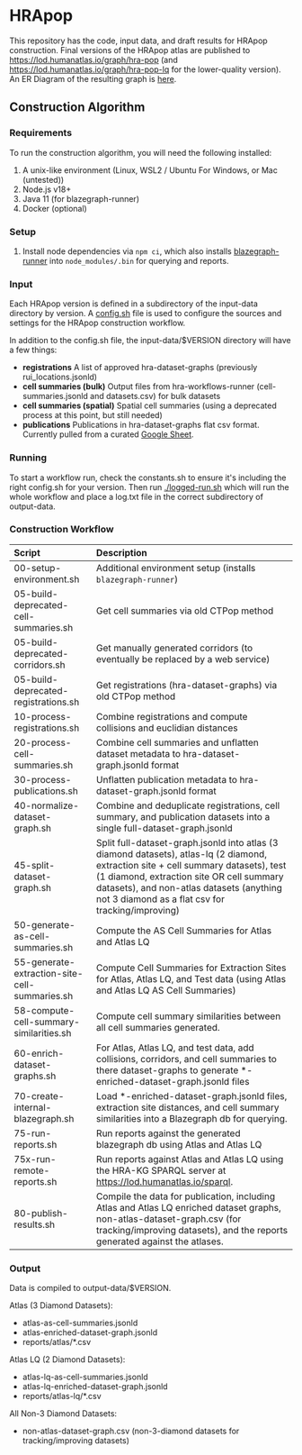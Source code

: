 # HRApop

This repository has the code, input data, and draft results for HRApop construction. Final versions of the HRApop atlas are published to <https://lod.humanatlas.io/graph/hra-pop> (and <https://lod.humanatlas.io/graph/hra-pop-lq> for the lower-quality version). An ER Diagram of the resulting graph is [here](./er-diagram.mmd).

## Construction Algorithm

### Requirements

To run the construction algorithm, you will need the following installed:

1. A unix-like environment (Linux, WSL2 / Ubuntu For Windows, or Mac (untested))
2. Node.js v18+
3. Java 11 (for blazegraph-runner)
4. Docker (optional)

### Setup

1. Install node dependencies via `npm ci`, which also installs [blazegraph-runner](https://github.com/balhoff/blazegraph-runner/) into `node_modules/.bin` for querying and reports.

### Input

Each HRApop version is defined in a subdirectory of the input-data directory by version. A [config.sh](input-data/v0.3/config.sh) file is used to configure the sources and settings for the HRApop construction workflow.

In addition to the config.sh file, the input-data/$VERSION directory will have a few things:

- **registrations** A list of approved hra-dataset-graphs (previously rui_locations.jsonld)
- **cell summaries (bulk)** Output files from hra-workflows-runner (cell-summaries.jsonld and datasets.csv) for bulk datasets
- **cell summaries (spatial)** Spatial cell summaries (using a deprecated process at this point, but still needed)
- **publications** Publications in hra-dataset-graphs flat csv format. Currently pulled from a curated [Google Sheet](https://docs.google.com/spreadsheets/d/1MK9KMPAFRHN6aU_e1ghApcbABAdkLGRTiaSUkliLNnw/edit#gid=1240375199).

### Running

To start a workflow run, check the constants.sh to ensure it's including the right config.sh for your version. Then run [./logged-run.sh](./logged-run.sh) which will run the whole workflow and place a log.txt file in the correct subdirectory of output-data.

### Construction Workflow

| Script | Description |
| :-- | :-- |
| 00-setup-environment.sh | Additional environment setup (installs `blazegraph-runner`) |
| 05-build-deprecated-cell-summaries.sh | Get cell summaries via old CTPop method |
| 05-build-deprecated-corridors.sh | Get manually generated corridors (to eventually be replaced by a web service) |
| 05-build-deprecated-registrations.sh | Get registrations (hra-dataset-graphs) via old CTPop method |
| 10-process-registrations.sh | Combine registrations and compute collisions and euclidian distances |
| 20-process-cell-summaries.sh | Combine cell summaries and unflatten dataset metadata to hra-dataset-graph.jsonld format |
| 30-process-publications.sh | Unflatten publication metadata to hra-dataset-graph.jsonld format |
| 40-normalize-dataset-graph.sh | Combine and deduplicate registrations, cell summary, and publication datasets into a single full-dataset-graph.jsonld |
| 45-split-dataset-graph.sh | Split full-dataset-graph.jsonld into atlas (3 diamond datasets), atlas-lq (2 diamond, extraction site + cell summary datasets), test (1 diamond, extraction site OR cell summary datasets), and non-atlas datasets (anything not 3 diamond as a flat csv for tracking/improving) |
| 50-generate-as-cell-summaries.sh | Compute the AS Cell Summaries for Atlas and Atlas LQ |
| 55-generate-extraction-site-cell-summaries.sh | Compute Cell Summaries for Extraction Sites for Atlas, Atlas LQ, and Test data (using Atlas and Atlas LQ AS Cell Summaries) |
| 58-compute-cell-summary-similarities.sh | Compute cell summary similarities between all cell summaries generated. |
| 60-enrich-dataset-graphs.sh | For Atlas, Atlas LQ, and test data, add collisions, corridors, and cell summaries to there dataset-graphs to generate *-enriched-dataset-graph.jsonld files |
| 70-create-internal-blazegraph.sh | Load *-enriched-dataset-graph.jsonld files, extraction site distances, and cell summary similarities into a Blazegraph db for querying. |
| 75-run-reports.sh | Run reports against the generated blazegraph db using Atlas and Atlas LQ |
| 75x-run-remote-reports.sh | Run reports against Atlas and Atlas LQ using the HRA-KG SPARQL server at <https://lod.humanatlas.io/sparql>. |
| 80-publish-results.sh | Compile the data for publication, including Atlas and Atlas LQ enriched dataset graphs, non-atlas-dataset-graph.csv (for tracking/improving datasets), and the reports generated against the atlases. |

### Output

Data is compiled to output-data/$VERSION.

Atlas (3 Diamond Datasets):

- atlas-as-cell-summaries.jsonld
- atlas-enriched-dataset-graph.jsonld
- reports/atlas/*.csv

Atlas LQ (2 Diamond Datasets):

- atlas-lq-as-cell-summaries.jsonld
- atlas-lq-enriched-dataset-graph.jsonld
- reports/atlas-lq/*.csv

All Non-3 Diamond Datasets:

- non-atlas-dataset-graph.csv (non-3-diamond datasets for tracking/improving datasets)
